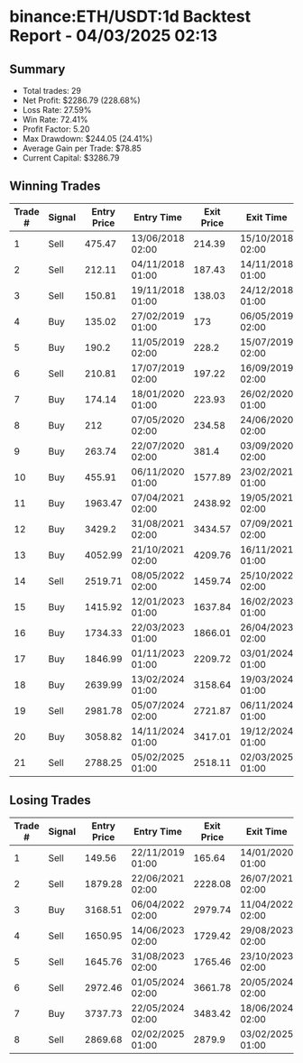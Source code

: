 # binance:ETH/USDT:1d Backtest Report - 04/03/2025 02:13
## Summary

- Total trades: 29
- Net Profit: $2286.79 (228.68%)
- Loss Rate: 27.59%
- Win Rate: 72.41%
- Profit Factor: 5.20
- Max Drawdown: $244.05 (24.41%)
- Average Gain per Trade: $78.85
- Current Capital: $3286.79

## Winning Trades

| Trade # | Signal | Entry Price | Entry Time | Exit Price | Exit Time | Gain |
|---------|--------|-------------|------------|------------|-----------|------|
| 1 | Sell | 475.47 | 13/06/2018 02:00 | 214.39 | 15/10/2018 02:00 | $137.27 |
| 2 | Sell | 212.11 | 04/11/2018 01:00 | 187.43 | 14/11/2018 01:00 | $33.08 |
| 3 | Sell | 150.81 | 19/11/2018 01:00 | 138.03 | 24/12/2018 01:00 | $24.79 |
| 4 | Buy | 135.02 | 27/02/2019 01:00 | 173 | 06/05/2019 02:00 | $84.05 |
| 5 | Buy | 190.2 | 11/05/2019 02:00 | 228.2 | 15/07/2019 02:00 | $63.89 |
| 6 | Sell | 210.81 | 17/07/2019 02:00 | 197.22 | 16/09/2019 02:00 | $21.65 |
| 7 | Buy | 174.14 | 18/01/2020 01:00 | 223.93 | 26/02/2020 01:00 | $94.93 |
| 8 | Buy | 212 | 07/05/2020 02:00 | 234.58 | 24/06/2020 02:00 | $37.89 |
| 9 | Buy | 263.74 | 22/07/2020 02:00 | 381.4 | 03/09/2020 02:00 | $162.93 |
| 10 | Buy | 455.91 | 06/11/2020 01:00 | 1577.89 | 23/02/2021 01:00 | $999.03 |
| 11 | Buy | 1963.47 | 07/04/2021 02:00 | 2438.92 | 19/05/2021 02:00 | $158.78 |
| 12 | Buy | 3429.2 | 31/08/2021 02:00 | 3434.57 | 07/09/2021 02:00 | $1.04 |
| 13 | Buy | 4052.99 | 21/10/2021 02:00 | 4209.76 | 16/11/2021 01:00 | $25.66 |
| 14 | Sell | 2519.71 | 08/05/2022 02:00 | 1459.74 | 25/10/2022 02:00 | $277.57 |
| 15 | Buy | 1415.92 | 12/01/2023 01:00 | 1637.84 | 16/02/2023 01:00 | $114.29 |
| 16 | Buy | 1734.33 | 22/03/2023 01:00 | 1866.01 | 26/04/2023 02:00 | $57.54 |
| 17 | Buy | 1846.99 | 01/11/2023 01:00 | 2209.72 | 03/01/2024 01:00 | $147.12 |
| 18 | Buy | 2639.99 | 13/02/2024 01:00 | 3158.64 | 19/03/2024 01:00 | $154.40 |
| 19 | Sell | 2981.78 | 05/07/2024 02:00 | 2721.87 | 06/11/2024 01:00 | $66.55 |
| 20 | Buy | 3058.82 | 14/11/2024 01:00 | 3417.01 | 19/12/2024 01:00 | $91.36 |
| 21 | Sell | 2788.25 | 05/02/2025 01:00 | 2518.11 | 02/03/2025 01:00 | $77.73 |


## Losing Trades

| Trade # | Signal | Entry Price | Entry Time | Exit Price | Exit Time | Loss |
|---------|--------|-------------|------------|------------|-----------|------|
| 1 | Sell | 149.56 | 22/11/2019 01:00 | 165.64 | 14/01/2020 01:00 | $36.68 |
| 2 | Sell | 1879.28 | 22/06/2021 02:00 | 2228.08 | 26/07/2021 02:00 | $129.07 |
| 3 | Buy | 3168.51 | 06/04/2022 02:00 | 2979.74 | 11/04/2022 02:00 | $39.91 |
| 4 | Sell | 1650.95 | 14/06/2023 02:00 | 1729.42 | 29/08/2023 02:00 | $36.70 |
| 5 | Sell | 1645.76 | 31/08/2023 02:00 | 1765.46 | 23/10/2023 02:00 | $55.50 |
| 6 | Sell | 2972.46 | 01/05/2024 02:00 | 3661.78 | 20/05/2024 02:00 | $191.21 |
| 7 | Buy | 3737.73 | 22/05/2024 02:00 | 3483.42 | 18/06/2024 02:00 | $52.85 |
| 8 | Sell | 2869.68 | 02/02/2025 01:00 | 2879.9 | 03/02/2025 01:00 | $2.86 |
